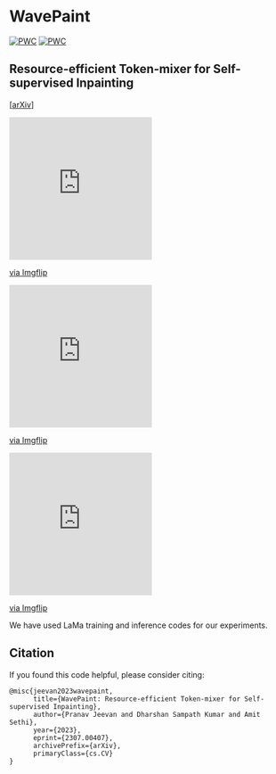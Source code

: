 # WavePaint

[![PWC](https://img.shields.io/endpoint.svg?url=https://paperswithcode.com/badge/wavepaint-resource-efficient-token-mixer-for/image-inpainting-on-imagenet)](https://paperswithcode.com/sota/image-inpainting-on-imagenet?p=wavepaint-resource-efficient-token-mixer-for)
[![PWC](https://img.shields.io/endpoint.svg?url=https://paperswithcode.com/badge/wavepaint-resource-efficient-token-mixer-for/image-inpainting-on-celeba-hq)](https://paperswithcode.com/sota/image-inpainting-on-celeba-hq?p=wavepaint-resource-efficient-token-mixer-for)

## Resource-efficient Token-mixer for Self-supervised Inpainting

[[arXiv](https://arxiv.org/abs/2307.00407v1)]

<div style="width:256px;max-width:100%;"><div style="height:0;padding-bottom:100%;position:relative;"><iframe width="256" height="256" style="position:absolute;top:0;left:0;width:100%;height:100%;" frameBorder="0" src="https://imgflip.com/embed/7rklek"></iframe></div><p><a href="https://imgflip.com/gif/7rklek">via Imgflip</a></p></div>

<div style="width:256px;max-width:100%;"><div style="height:0;padding-bottom:100%;position:relative;"><iframe width="256" height="256" style="position:absolute;top:0;left:0;width:100%;height:100%;" frameBorder="0" src="https://imgflip.com/embed/7rkp3w"></iframe></div><p><a href="https://imgflip.com/gif/7rkp3w">via Imgflip</a></p></div>

<div style="width:256px;max-width:100%;"><div style="height:0;padding-bottom:100%;position:relative;"><iframe width="256" height="256" style="position:absolute;top:0;left:0;width:100%;height:100%;" frameBorder="0" src="https://imgflip.com/embed/7rkxzr"></iframe></div><p><a href="https://imgflip.com/gif/7rkxzr">via Imgflip</a></p></div>

We have used LaMa training and inference codes for our experiments.

## Citation
If you found this code helpful, please consider citing: 
```
@misc{jeevan2023wavepaint,
      title={WavePaint: Resource-efficient Token-mixer for Self-supervised Inpainting}, 
      author={Pranav Jeevan and Dharshan Sampath Kumar and Amit Sethi},
      year={2023},
      eprint={2307.00407},
      archivePrefix={arXiv},
      primaryClass={cs.CV}
}

```